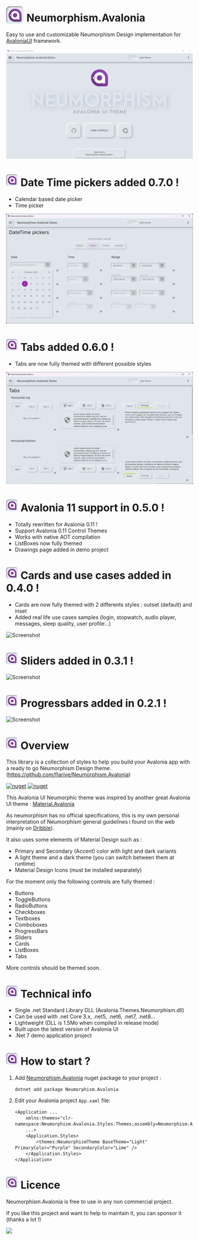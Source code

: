 
[nuget]: https://www.nuget.org/packages/Neumorphism.Avalonia/

# <img src="favicon.png" width="48" height="48" valign="bottom"> Neumorphism.Avalonia

Easy to use and customizable Neumorphism Design implementation for [AvaloniaUI](http://avaloniaui.net/) framework.



![Screenshot](Avalonia.Neumorphism.Demo.gif)

# <img src="favicon.png" width="32" height="32"> Date Time pickers added 0.7.0 !
- Calendar based date picker
- Time picker

![Screenshot](Screenshots/datetimepickers.png)

# <img src="favicon.png" width="32" height="32"> Tabs added 0.6.0 !
- Tabs are now fully themed with different possible styles

![Screenshot](Screenshots/tabs.png)

# <img src="favicon.png" width="32" height="32"> Avalonia 11 support in 0.5.0 !
- Totally rewritten for Avalonia 0.11 !
- Support Avalonia 0.11 Control Themes
- Works with native AOT compilation
- ListBoxes now fully themed
- Drawings page added in demo project

# <img src="favicon.png" width="32" height="32"> Cards and use cases added in 0.4.0 !
- Cards are now fully themed with 2 differents styles : outset (default) and inset
- Added real life use cases samples (login, stopwatch, audio player, messages, sleep quality, user profile...)

![Screenshot](Screenshots/usecases.png)

# <img src="favicon.png" width="32" height="32"> Sliders added in 0.3.1 !
![Screenshot](Screenshots/sliders.png)

# <img src="favicon.png" width="32" height="32"> Progressbars added in 0.2.1 !
![Screenshot](Screenshots/progressbar.png)


# <img src="favicon.png" width="32" height="32"> Overview

This library is a collection of styles to help you build your Avalonia app with a ready to go Neumorphism Design theme.
(https://github.com/flarive/Neumorphism.Avalonia)



[![nuget](https://img.shields.io/nuget/v/Neumorphism.Avalonia?label=Nuget&style=flat-square)][nuget]
[![nuget](https://img.shields.io/nuget/dt/Neumorphism.Avalonia?color=blue&label=Downloads&style=flat-square)][nuget]




This Avalonia UI Neumorphic theme was inspired by another great Avalonia UI theme : [Material.Avalonia](https://github.com/AvaloniaCommunity/Material.Avalonia)

As neumorphism has no official specifications, this is my own personal interpretation of Neumorphism general guidelines i found on the web (mainly on [Dribble](https://dribbble.com/tags/neumorphism)).

It also uses some elements of Material Design such as :
- Primary and Secondary (Accent) color with light and dark variants
- A light theme and a dark theme (you can switch between them at runtime)
- Material Design Icons (must be installed separately)

For the moment only the following controls are fully themed :
- Buttons
- ToggleButtons
- RadioButtons
- Checkboxes
- Textboxes
- Comboboxes
- ProgressBars
- Sliders
- Cards
- ListBoxes
- Tabs

More controls should be themed soon.





# <img src="favicon.png" width="32" height="32"> Technical info

- Single .net Standard Library DLL (Avalonia.Themes.Neumorphism.dll)
- Can be used with .net Core 3.x, .net5, .net6, .net7, .net8...
- Lightweight (DLL is 1.5Mo when compiled in release mode)
- Built upon the latest version of Avalonia UI
- .Net 7 demo application project


# <img src="favicon.png" width="32" height="32"> How to start ?

1. Add [Neumorphism.Avalonia][nuget] nuget package to your project :

       dotnet add package Neumorphism.Avalonia



2. Edit your Avalonia project `App.xaml` file:

      ```xaml
      <Application ...
          xmlns:themes="clr-namespace:Neumorphism.Avalonia.Styles.Themes;assembly=Neumorphism.Avalonia"
          ...>
          <Application.Styles>
              <themes:NeumorphismTheme BaseTheme="Light" PrimaryColor="Purple" SecondaryColor="Lime" />
          </Application.Styles>
      </Application>
      ```

# <img src="favicon.png" width="32" height="32"> Licence

Neumorphism.Avalonia is free to use in any non commercial project.

If you like this project and want to help to maintain it, you can sponsor it (thanks a lot !)

<a target="_blank" href="https://www.patreon.com/NeumorphismAvalonia"><img src="https://img.shields.io/badge/patreon-donate-green.svg"/></a>




